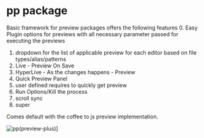 # pp package

Basic framework for preview packages
offers the following features
0. Easy Plugin options for previews with all necessary parameter passed for executing the previews
1. dropdown for the list of applicable preview for each editor based on file types/alias/patterns
2. Live - Preview On Save
3. HyperLive - As the changes happens - Preview
4. Quick Preview Panel
5. user defined requires to quickly get preview
6. Run Options/Kill the process
7. scroll sync
8. super

Comes default with the coffee to js preview implementation.

![pp(preview-plus)](https://raw.github.com/skandasoft/pp/master/PP.png)]
